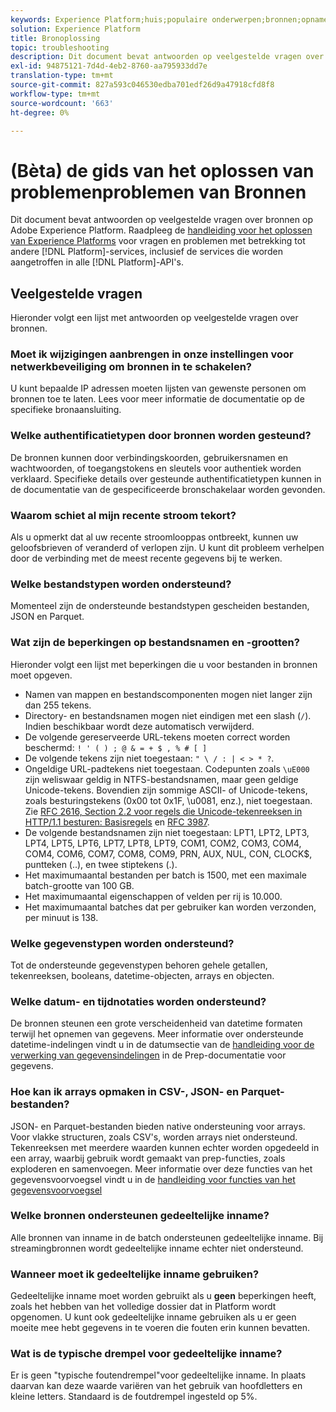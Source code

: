 ```yaml
---
keywords: Experience Platform;huis;populaire onderwerpen;bronnen;opname;het oplossen van problemen;bronnen het oplossen van problemen;bronnen faq;faq;bron schakelaars;bron schakelaar;bron schakelaars komt voor;bron schakelaars het oplossen van problemen; bron schakelaars;
solution: Experience Platform
title: Bronoplossing
topic: troubleshooting
description: Dit document bevat antwoorden op veelgestelde vragen over bronnen op Adobe Experience Platform.
exl-id: 94875121-7d4d-4eb2-8760-aa795933dd7e
translation-type: tm+mt
source-git-commit: 827a593c046530edba701edf26d9a47918cfd8f8
workflow-type: tm+mt
source-wordcount: '663'
ht-degree: 0%

---
```


# (Bèta) de gids van het oplossen van problemenproblemen van Bronnen

Dit document bevat antwoorden op veelgestelde vragen over bronnen op Adobe Experience Platform. Raadpleeg de [handleiding voor het oplossen van Experience Platforms](../landing/troubleshooting.md) voor vragen en problemen met betrekking tot andere [!DNL Platform]-services, inclusief de services die worden aangetroffen in alle [!DNL Platform]-API&#39;s.

## Veelgestelde vragen

Hieronder volgt een lijst met antwoorden op veelgestelde vragen over bronnen.

### Moet ik wijzigingen aanbrengen in onze instellingen voor netwerkbeveiliging om bronnen in te schakelen?

U kunt bepaalde IP adressen moeten lijsten van gewenste personen om bronnen toe te laten. Lees voor meer informatie de documentatie op de specifieke bronaansluiting.

### Welke authentificatietypen door bronnen worden gesteund?

De bronnen kunnen door verbindingskoorden, gebruikersnamen en wachtwoorden, of toegangstokens en sleutels voor authentiek worden verklaard. Specifieke details over gesteunde authentificatietypen kunnen in de documentatie van de gespecificeerde bronschakelaar worden gevonden.

### Waarom schiet al mijn recente stroom tekort?

Als u opmerkt dat al uw recente stroomlooppas ontbreekt, kunnen uw geloofsbrieven of veranderd of verlopen zijn. U kunt dit probleem verhelpen door de verbinding met de meest recente gegevens bij te werken.

### Welke bestandstypen worden ondersteund?

Momenteel zijn de ondersteunde bestandstypen gescheiden bestanden, JSON en Parquet.

### Wat zijn de beperkingen op bestandsnamen en -grootten?

Hieronder volgt een lijst met beperkingen die u voor bestanden in bronnen moet opgeven.

- Namen van mappen en bestandscomponenten mogen niet langer zijn dan 255 tekens.
- Directory- en bestandsnamen mogen niet eindigen met een slash (`/`). Indien beschikbaar wordt deze automatisch verwijderd.
- De volgende gereserveerde URL-tekens moeten correct worden beschermd: `! ' ( ) ; @ & = + $ , % # [ ]`
- De volgende tekens zijn niet toegestaan: `" \ / : | < > * ?`.
- Ongeldige URL-padtekens niet toegestaan. Codepunten zoals `\uE000` zijn weliswaar geldig in NTFS-bestandsnamen, maar geen geldige Unicode-tekens. Bovendien zijn sommige ASCII- of Unicode-tekens, zoals besturingstekens (0x00 tot 0x1F, \u0081, enz.), niet toegestaan. Zie [RFC 2616, Section 2.2 voor regels die Unicode-tekenreeksen in HTTP/1.1 besturen: Basisregels](https://www.ietf.org/rfc/rfc2616.txt) en [RFC 3987](https://www.ietf.org/rfc/rfc3987.txt).
- De volgende bestandsnamen zijn niet toegestaan: LPT1, LPT2, LPT3, LPT4, LPT5, LPT6, LPT7, LPT8, LPT9, COM1, COM2, COM3, COM4, COM4, COM6, COM7, COM8, COM9, PRN, AUX, NUL, CON, CLOCK$, puntteken (..), en twee stiptekens (.).
- Het maximumaantal bestanden per batch is 1500, met een maximale batch-grootte van 100 GB.
- Het maximumaantal eigenschappen of velden per rij is 10.000.
- Het maximumaantal batches dat per gebruiker kan worden verzonden, per minuut is 138.

### Welke gegevenstypen worden ondersteund?

Tot de ondersteunde gegevenstypen behoren gehele getallen, tekenreeksen, booleans, datetime-objecten, arrays en objecten.

### Welke datum- en tijdnotaties worden ondersteund?

De bronnen steunen een grote verscheidenheid van datetime formaten terwijl het opnemen van gegevens. Meer informatie over ondersteunde datetime-indelingen vindt u in de datumsectie van de [handleiding voor de verwerking van gegevensindelingen](../data-prep/data-handling.md#dates) in de Prep-documentatie voor gegevens.

### Hoe kan ik arrays opmaken in CSV-, JSON- en Parquet-bestanden?

JSON- en Parquet-bestanden bieden native ondersteuning voor arrays. Voor vlakke structuren, zoals CSV&#39;s, worden arrays niet ondersteund. Tekenreeksen met meerdere waarden kunnen echter worden opgedeeld in een array, waarbij gebruik wordt gemaakt van prep-functies, zoals exploderen en samenvoegen. Meer informatie over deze functies van het gegevensvoorvoegsel vindt u in de [handleiding voor functies van het gegevensvoorvoegsel](../data-prep/functions.md#string)

### Welke bronnen ondersteunen gedeeltelijke inname?

Alle bronnen van inname in de batch ondersteunen gedeeltelijke inname. Bij streamingbronnen wordt gedeeltelijke inname echter niet ondersteund.

### Wanneer moet ik gedeeltelijke inname gebruiken?

Gedeeltelijke inname moet worden gebruikt als u **geen** beperkingen heeft, zoals het hebben van het volledige dossier dat in Platform wordt opgenomen. U kunt ook gedeeltelijke inname gebruiken als u er geen moeite mee hebt gegevens in te voeren die fouten erin kunnen bevatten.

### Wat is de typische drempel voor gedeeltelijke inname?

Er is geen &quot;typische foutendrempel&quot;voor gedeeltelijke inname. In plaats daarvan kan deze waarde variëren van het gebruik van hoofdletters en kleine letters. Standaard is de foutdrempel ingesteld op 5%.
